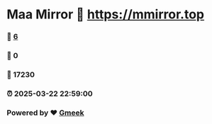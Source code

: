 # Maa Mirror :link: https://mmirror.top 
### :page_facing_up: [6](https://mmirror.top/tag.html) 
### :speech_balloon: 0 
### :hibiscus: 17230 
### :alarm_clock: 2025-03-22 22:59:00 
### Powered by :heart: [Gmeek](https://github.com/Meekdai/Gmeek)

